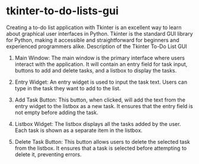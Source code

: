 # tkinter-to-do-lists-gui
Creating a to-do list application with Tkinter is an excellent way to learn about graphical user interfaces in Python. Tkinter is the standard GUI library for Python, making it accessible and straightforward for beginners and experienced programmers alike. 
Description of the Tkinter To-Do List GUI
1. Main Window:
The main window is the primary interface where users interact with the application. It will contain an entry field for task input, buttons to add and delete tasks, and a listbox to display the tasks.

2. Entry Widget:
An entry widget is used to input the task text. Users can type in the task they want to add to the list.

3. Add Task Button:
This button, when clicked, will add the text from the entry widget to the listbox as a new task. It ensures that the entry field is not empty before adding the task.

5. Listbox Widget:
The listbox displays all the tasks added by the user. Each task is shown as a separate item in the listbox.

5. Delete Task Button:
This button allows users to delete the selected task from the listbox. It ensures that a task is selected before attempting to delete it, preventing errors.
